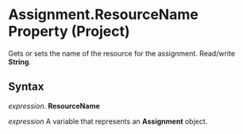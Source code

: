 
# Assignment.ResourceName Property (Project)

Gets or sets the name of the resource for the assignment. Read/write  **String**.


## Syntax

 _expression_. **ResourceName**

 _expression_ A variable that represents an **Assignment** object.

